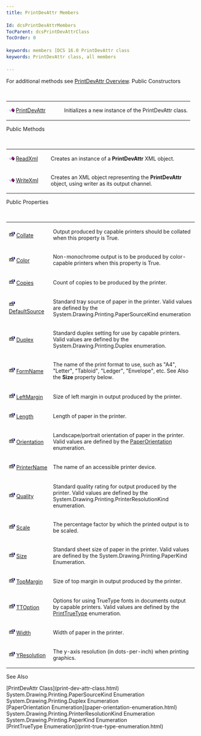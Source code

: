 ```yaml
---
title: PrintDevAttr Members

Id: dcsPrintDevAttrMembers
TocParent: dcsPrintDevAttrClass
TocOrder: 0

keywords: members [DCS 16.0 PrintDevAttr class
keywords: PrintDevAttr class, all members

---
```


For additional methods see [PrintDevAttr Overview](print-dev-attr-class.html).
Public Constructors

<br />

<table class="dtTABLE" id="table4" style="border-spacing: 0px" cellspacing="0" x-use-null-cells="x-use-null-cells">
          <colgroup span="1">
            <col span="1" style="WIDTH: 30%" />
            <col span="1" style="WIDTH: 70%" />
          </colgroup>
          <tr>
            <td colspan="1" rowspan="1">

<img height="11" alt="public property" src="images/public-method.gif" width="15" border="0" x-maintain-ratio="TRUE" /> [ PrintDevAttr](print-dev-attr-class-print-dev-attr-constructors.html) 
</td>
            <td colspan="1" rowspan="1">

Initializes a new instance of the PrintDevAttr class.
</td>
          </tr>
</table>

Public Methods

<br />

<table class="dtTABLE" id="Table3" style="border-spacing: 0px" cellspacing="0" x-use-null-cells="x-use-null-cells">
          <colgroup span="1">
            <col span="1" style="WIDTH: 20%" />
            <col span="1" style="WIDTH: 70%" />
          </colgroup>
          <tr>
            <td colspan="1" rowspan="1">

<img height="11" alt="public property" src="images/public-method.gif" width="15" border="0" x-maintain-ratio="TRUE" /> [ReadXml](print-dev-attr-class-read-xml-method.html)
</td>
            <td colspan="1" rowspan="1">

Creates an instance of a **PrintDevAttr** XML object.
</td>
          </tr>
          <tr>
            <td colspan="1" rowspan="1">

<img height="11" alt="public property" src="images/public-method.gif" width="15" border="0" x-maintain-ratio="TRUE" /> [WriteXml](print-dev-attr-class-write-xml-method.html)
</td>
            <td colspan="1" rowspan="1">

Creates an XML object representing the **PrintDevAttr** object, using writer as its output channel.
</td>
          </tr>
</table>

Public Properties

<br />

<table class="dtTABLE" id="Table2" x-use-null-cells="x-use-null-cells" style="border-spacing: 0px" cellspacing="0">
          <colgroup span="1">
            <col span="1" style="WIDTH: 20%" />
            <col span="1" style="WIDTH: 70%" />
          </colgroup>
          <tr>
            <td colspan="1" rowspan="1">

<img alt="public property" src="images/property.bmp" width="16" height="16" border="0" /> [ Collate](print-dev-attr-class-collate-property.html) 
</td>
            <td colspan="1" rowspan="1">

Output produced by capable printers should be collated when this property is True.
</td>
          </tr>
          <tr>
            <td colspan="1" rowspan="1">

<img alt="public property" src="images/property.bmp" width="16" height="16" border="0" /> [ Color](print-dev-attr-class-color-property.html) 
</td>
            <td colspan="1" rowspan="1">

Non-monochrome output is to be produced by color-capable printers when this property is True.
</td>
          </tr>
          <tr>
            <td colspan="1" rowspan="1">

<img alt="public property" src="images/property.bmp" width="16" height="16" border="0" /> [ Copies](print-dev-attr-class-copies-property.html) 
</td>
            <td colspan="1" rowspan="1">

Count of copies to be produced by the printer.
</td>
          </tr>
          <tr>
            <td colspan="1" rowspan="1">

<img height="16" alt="public property" src="images/property.bmp" width="16" border="0" /> [ DefaultSource](print-dev-attr-class-default-source-property.html) 
</td>
            <td colspan="1" rowspan="1">

Standard tray source of paper in the printer. Valid values are defined by the System.Drawing.Printing.PaperSourceKind enumeration
</td>
          </tr>
          <tr>
            <td colspan="1" rowspan="1">

<img alt="public property" src="images/property.bmp" width="16" height="16" border="0" /> [ Duplex](print-dev-attr-class-duplex-property.html) 
</td>
            <td colspan="1" rowspan="1">

Standard duplex setting for use by capable printers. Valid values are defined by the System.Drawing.Printing.Duplex enumeration.
</td>
          </tr>
          <tr>
            <td colspan="1" rowspan="1">

<img alt="public property" src="images/property.bmp" width="16" height="16" border="0" /> [ FormName](print-dev-attr-class-form-name-property.html) 
</td>
            <td colspan="1" rowspan="1">

The name of the print format to use, such as "A4", "Letter", "Tabloid", "Ledger", "Envelope", etc. See Also the **Size** property below.
</td>
          </tr>
          <tr>
            <td colspan="1" rowspan="1">

<img alt="public property" src="images/property.bmp" width="16" height="16" border="0" /> [ LeftMargin](print-dev-attr-class-left-margin-property.html) 
</td>
            <td colspan="1" rowspan="1">

Size of left margin in output produced by the printer.
</td>
          </tr>
          <tr>
            <td colspan="1" rowspan="1">

<img alt="public property" src="images/property.bmp" width="16" height="16" border="0" /> [ Length](print-dev-attr-class-length-property.html) 
</td>
            <td colspan="1" rowspan="1">

Length of paper in the printer.
</td>
          </tr>
          <tr>
            <td colspan="1" rowspan="1">

<img alt="public property" src="images/property.bmp" width="16" height="16" border="0" /> [Orientation](print-dev-attr-class-orientation-property.html)
</td>
            <td colspan="1" rowspan="1">

Landscape/portrait orientation of paper in the printer. Valid values are defined by the [PaperOrientation](paper-orientation-enumeration.html) enumeration.
</td>
          </tr>
          <tr>
            <td colspan="1" rowspan="1">

<img alt="public property" src="images/property.bmp" width="16" height="16" border="0" /> [ PrinterName](print-dev-attr-class-printer-name-property.html) 
</td>
            <td colspan="1" rowspan="1">

The name of an accessible printer device.
</td>
          </tr>
          <tr>
            <td colspan="1" rowspan="1">

<img alt="public property" src="images/property.bmp" width="16" height="16" border="0" /> [ Quality](print-dev-attr-class-quality-property.html) 
</td>
            <td colspan="1" rowspan="1">

Standard quality rating for output produced by the printer. Valid values are defined by the System.Drawing.Printing.PrinterResolutionKind enumeration.
</td>
          </tr>
          <tr>
            <td colspan="1" rowspan="1">

<img alt="public property" src="images/property.bmp" width="16" height="16" border="0" /> [ Scale](print-dev-attr-class-scale-property.html) 
</td>
            <td colspan="1" rowspan="1">

The percentage factor by which the printed output is to be scaled. 
</td>
          </tr>
          <tr>
            <td colspan="1" rowspan="1">

<img height="16" alt="public property" src="images/property.bmp" width="16" border="0" /> [Size](print-dev-attr-class-size-property.html)
</td>
            <td colspan="1" rowspan="1">

Standard sheet size of paper in the printer. Valid values are defined by the System.Drawing.Printing.PaperKind Enumeration.
</td>
          </tr>
          <tr>
            <td colspan="1" rowspan="1">

<img alt="public property" src="images/property.bmp" width="16" height="16" border="0" /> [ TopMargin](print-dev-attr-class-top-margin-property.html) 
</td>
            <td colspan="1" rowspan="1">

Size of top margin in output produced by the printer.
</td>
          </tr>
          <tr>
            <td colspan="1" rowspan="1">

<img alt="public property" src="images/property.bmp" width="16" height="16" border="0" /> [ TTOption](print-dev-attr-classTTOption-property.html) 
</td>
            <td colspan="1" rowspan="1">

Options for using TrueType fonts in documents output by capable printers. Valid values are defined by the [PrintTrueType](print-true-type-enumeration.html) enumeration.
</td>
          </tr>
          <tr>
            <td colspan="1" rowspan="1" style="height: 47px">

<img height="16" alt="public property" src="images/property.bmp" width="16" border="0" /> [Width](print-dev-attr-class-width-property.html)
</td>
            <td colspan="1" rowspan="1" style="height: 47px">

Width of paper in the printer.
</td>
          </tr>
          <tr>
            <td colspan="1" rowspan="1">

<img alt="public property" src="images/property.bmp" width="16" height="16" border="0" /> [ YResolution](print-dev-attr-class-yresolution-property.html) 
</td>
            <td colspan="1" rowspan="1">

The y-axis resolution (in dots-per-inch) when printing graphics. 
</td>
          </tr>
</table>

See Also

<dl />
      [PrintDevAttr Class](print-dev-attr-class.html)
      <br />System.Drawing.Printing.PaperSourceKind 
Enumeration
      <br />System.Drawing.Printing.Duplex 
Enumeration
      <br />[PaperOrientation Enumeration](paper-orientation-enumeration.html)<br />System.Drawing.Printing.PrinterResolutionKind 
Enumeration
      <br />System.Drawing.Printing.PaperKind 
Enumeration
      <br />[PrintTrueType Enumeration](print-true-type-enumeration.html)

